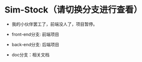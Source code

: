 # Sim-Stock（请切换分支进行查看）

- 我的小伙伴罢工了，前端没人了，项目暂停。

- front-end分支: 前端项目

- back-end分支: 后端项目

- doc分支：相关文档
